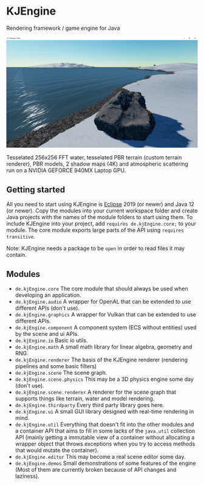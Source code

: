 # KJEngine
Rendering framework / game engine for Java

![](Screenshot.PNG)

Tesselated 256x256 FFT water, tesselated PBR terrain (custom terrain renderer), PBR models, 2 shadow maps (4K) and atmospheric scattering run on a NVIDIA GEFORCE 940MX Laptop GPU.

## Getting started

All you need to start using KJEngine is [Eclipse](https://www.eclipse.org/downloads/) 2019 (or newer) and Java 12 (or newer). Copy the modules into your current workspace folder and create Java projects with the names of the module folders to start using them. To include KJEngine into your project, add `requires de.kjEngine.core;` to your module. The core module exports large parts of the API using `requires transitive`.

Note: KJEngine needs a package to be `open` in order to read files it may contain.

## Modules

- `de.kjEngine.core` The core module that should always be used when developing an application.
- `de.kjEngine.audio` A wrapper for OpenAL that can be extended to use different APIs (don't use).
- `de.kjEngine.graphics` A wrapper for Vulkan that can be extended to use different APIs.
- `de.kjEngine.component` A component system (ECS without entities) used by the scene and ui APIs.
- `de.kjEngine.io` Basic io utils.
- `de.kjEngine.math` A small math library for linear algebra, geometry and RNG.
- `de.kjEngine.renderer` The basis of the KJEngine renderer (rendering pipelines and some basic filters)
- `de.kjEngine.scene` The scene graph.
- `de.kjEngine.scene.physics` This may be a 3D physics engine some day (don't use).
- `de.kjEngine.scene.renderer` A renderer for the scene graph that supports things like terrain, water and model rendering.
- `de.kjEngine.thirdparty` Every third party library goes here.
- `de.kjEngine.ui` A small GUI library designed with real-time rendering in mind.
- `de.kjEngine.util` Everything that doesn't fit into the other modules and a container API  that aims to fill in some lacks of the `java.util` collection API (mainly getting a immutable view of a container without allocating a wrapper object that throws exceptions when you try to access methods that would mutate the container).
- `de.kjEngine.editor` This may become a real scene editor some day.
- `de.kjEngine.demos` Small demonstrations of some features of the engine (Most of them are currently broken because of API changes and laziness).